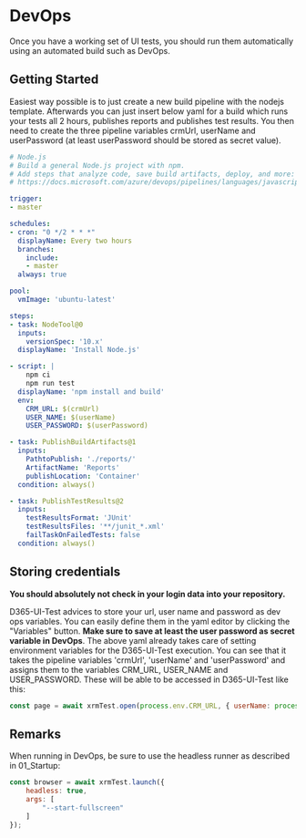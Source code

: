 # DevOps
Once you have a working set of UI tests, you should run them automatically using an automated build such as DevOps.

## Getting Started
Easiest way possible is to just create a new build pipeline with the nodejs template.
Afterwards you can just insert below yaml for a build which runs your tests all 2 hours, publishes reports and publishes test results.
You then need to create the three pipeline variables crmUrl, userName and userPassword (at least userPassword should be stored as secret value).

```yaml
# Node.js
# Build a general Node.js project with npm.
# Add steps that analyze code, save build artifacts, deploy, and more:
# https://docs.microsoft.com/azure/devops/pipelines/languages/javascript

trigger:
- master

schedules:
- cron: "0 */2 * * *"
  displayName: Every two hours
  branches:
    include:
    - master
  always: true

pool:
  vmImage: 'ubuntu-latest'

steps:
- task: NodeTool@0
  inputs:
    versionSpec: '10.x'
  displayName: 'Install Node.js'

- script: |
    npm ci
    npm run test
  displayName: 'npm install and build'
  env:
    CRM_URL: $(crmUrl)
    USER_NAME: $(userName)
    USER_PASSWORD: $(userPassword)

- task: PublishBuildArtifacts@1
  inputs:
    PathtoPublish: './reports/'
    ArtifactName: 'Reports'
    publishLocation: 'Container'
  condition: always()

- task: PublishTestResults@2
  inputs:
    testResultsFormat: 'JUnit'
    testResultsFiles: '**/junit_*.xml'
    failTaskOnFailedTests: false
  condition: always()
```

## Storing credentials
**You should absolutely not check in your login data into your repository.**

D365-UI-Test advices to store your url, user name and password as dev ops variables. You can easily define them in the yaml editor by clicking the "Variables" button. **Make sure to save at least the user password as secret variable in DevOps**.
The above yaml already takes care of setting environment variables for the D365-UI-Test execution.
You can see that it takes the pipeline variables 'crmUrl', 'userName' and 'userPassword' and assigns them to the variables CRM_URL, USER_NAME and USER_PASSWORD.
These will be able to be accessed in D365-UI-Test like this:

```javascript
const page = await xrmTest.open(process.env.CRM_URL, { userName: process.env.USER_NAME, password: process.env.USER_PASSWORD });
```

## Remarks
When running in DevOps, be sure to use the headless runner as described in 01_Startup:

```javascript
const browser = await xrmTest.launch({
    headless: true,
    args: [
        "--start-fullscreen"
    ]
});
```